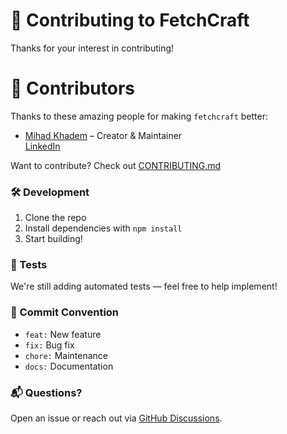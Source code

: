# 🤝 Contributing to FetchCraft

Thanks for your interest in contributing!

# 👥 Contributors

Thanks to these amazing people for making `fetchcraft` better:

- [Mihad Khadem](https://github.com/mihad-khadem) – Creator & Maintainer  
  [LinkedIn](https://www.linkedin.com/in/mihad-khadem-6510b6222/)

Want to contribute? Check out [CONTRIBUTING.md](./CONTRIBUTING.md)

### 🛠 Development

1. Clone the repo
2. Install dependencies with `npm install`
3. Start building!

### 🧪 Tests

We're still adding automated tests — feel free to help implement!

### 🔄 Commit Convention

- `feat:` New feature
- `fix:` Bug fix
- `chore:` Maintenance
- `docs:` Documentation

### 📬 Questions?

Open an issue or reach out via [GitHub Discussions](https://github.com/mihad-khadem/fetchcraft/discussions).
